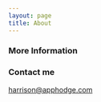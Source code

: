 ```yaml
---
layout: page
title: About
---
```




### More Information



### Contact me

[harrison@apphodge.com](mailto:harrison@apphodge.com)